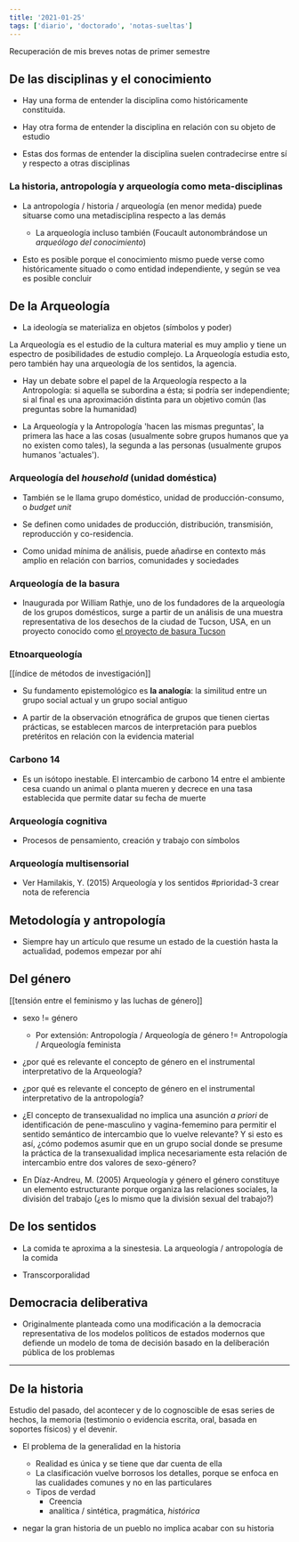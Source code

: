 ```yaml
---
title: '2021-01-25'
tags: ['diario', 'doctorado', 'notas-sueltas']
---
```


Recuperación de mis breves notas de primer semestre

## De las disciplinas y el conocimiento

-   Hay una forma de entender la disciplina como históricamente constituida.
    
-   Hay otra forma de entender la disciplina en relación con su objeto de estudio
    
-   Estas dos formas de entender la disciplina suelen contradecirse entre sí y respecto a otras disciplinas
    

### La historia, antropología y arqueología como meta-disciplinas

-   La antropología / historia / arqueología (en menor medida) puede situarse como una metadisciplina respecto a las demás
    
    -   La arqueología incluso también (Foucault autonombrándose un _arqueólogo del conocimiento_)
        
-   Esto es posible porque el conocimiento mismo puede verse como históricamente situado o como entidad independiente, y según se vea es posible concluir
    

## De la Arqueología

-   La ideología se materializa en objetos (símbolos y poder)
    

La Arqueología es el estudio de la cultura material es muy amplio y tiene un espectro de posibilidades de estudio complejo. La Arqueología estudia esto, pero también hay una arqueología de los sentidos, la agencia.

-   Hay un debate sobre el papel de la Arqueología respecto a la Antropología: si aquella se subordina a ésta; si podría ser independiente; si al final es una aproximación distinta para un objetivo común (las preguntas sobre la humanidad)
    
-   La Arqueología y la Antropología 'hacen las mismas preguntas', la primera las hace a las cosas (usualmente sobre grupos humanos que ya no existen como tales), la segunda a las personas (usualmente grupos humanos 'actuales').
    

### Arqueología del _household_ (unidad doméstica)

-   También se le llama grupo doméstico, unidad de producción-consumo, o _budget unit_
    
-   Se definen como unidades de producción, distribución, transmisión, reproducción y co-residencia.
    
-   Como unidad mínima de análisis, puede añadirse en contexto más amplio en relación con barrios, comunidades y sociedades
    

### Arqueología de la basura

-   Inaugurada por William Rathje, uno de los fundadores de la arqueología de los grupos domésticos, surge a partir de un análisis de una muestra representativa de los desechos de la ciudad de Tucson, USA, en un proyecto conocido como [el proyecto de basura Tucson](https://en.wikipedia.org/wiki/Tucson_Garbage_Project)
    

### Etnoarqueología
[[índice de métodos de investigación]]
-   Su fundamento epistemológico es **la analogía**: la similitud entre un grupo social actual y un grupo social antiguo
    
-   A partir de la observación etnográfica de grupos que tienen ciertas prácticas, se establecen marcos de interpretación para pueblos pretéritos en relación con la evidencia material
    

### Carbono 14

-   Es un isótopo inestable. El intercambio de carbono 14 entre el ambiente cesa cuando un animal o planta mueren y decrece en una tasa establecida que permite datar su fecha de muerte
    

### Arqueología cognitiva 

-   Procesos de pensamiento, creación y trabajo con símbolos
    

### Arqueología multisensorial

-   Ver Hamilakis, Y. (2015) Arqueología y los sentidos #prioridad-3  crear nota de referencia
    

## Metodología y antropología

-   Siempre hay un artículo que resume un estado de la cuestión hasta la actualidad, podemos empezar por ahí
    

## Del género

[[tensión entre el feminismo y las luchas de género]]
-   sexo != género
    
    -   Por extensión: Antropología / Arqueología de género != Antropología / Arqueología feminista
        
-   ¿por qué es relevante el concepto de género en el instrumental interpretativo de la Arqueología?
    
-   ¿por qué es relevante el concepto de género en el instrumental interpretativo de la antropología?
    
-   ¿El concepto de transexualidad no implica una asunción _a priori_ de identificación de pene-masculino y vagina-fememino para permitir el sentido semántico de intercambio que lo vuelve relevante? Y si esto es así, ¿cómo podemos asumir que en un grupo social donde se presume la práctica de la transexualidad implica necesariamente esta relación de intercambio entre dos valores de sexo-género?
    
-   En Díaz-Andreu, M. (2005) Arqueología y género el género constituye un elemento estructurante porque organiza las relaciones sociales, la división del trabajo (¿es lo mismo que la división sexual del trabajo?)

## De los sentidos

-   La comida te aproxima a la sinestesia. La arqueología / antropología de la comida
    
-   Transcorporalidad
    
## Democracia deliberativa

-   Originalmente planteada como una modificación a la democracia representativa de los modelos políticos de estados modernos que defiende un modelo de toma de decisión basado en la deliberación pública de los problemas

---

## De la historia

Estudio del pasado, del acontecer y de lo cognoscible de esas series de hechos, la memoria (testimonio o evidencia escrita, oral, basada en soportes físicos) y el devenir.

-   El problema de la generalidad en la historia
    -   Realidad es única y se tiene que dar cuenta de ella
    -   La clasificación vuelve borrosos los detalles, porque se enfoca en las cualidades comunes y no en las particulares
    -   Tipos de verdad
        -   Creencia
        -   analítica / sintética, pragmática, _histórica_
            
-   negar la gran historia de un pueblo no implica acabar con su historia

